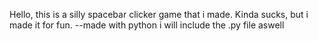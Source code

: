 Hello, this is a silly spacebar clicker game that i made. Kinda sucks, but i made it for fun. --made with python i will include the .py file aswell
